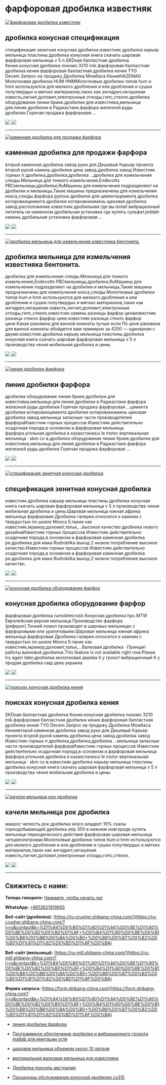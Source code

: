 # фарфоровая дробилка известняк

<a href="https://swt.shibang-china.com/?l=ru&img&k=%D1%84%D0%B0%D1%80%D1%84%D0%BE%D1%80%D0%BE%D0%B2%D0%B0%D1%8F+%D0%B4%D1%80%D0%BE%D0%B1%D0%B8%D0%BB%D0%BA%D0%B0+%D0%B8%D0%B7%D0%B2%D0%B5%D1%81%D1%82%D0%BD%D1%8F%D0%BA" target="_blank">![фарфоровая дробилка известняк](http://static.shibang-china.com/all-800x300/414.jpg)</a>

## дробилка конусная спецификация
спецификация зенитная конусная дробилка.известняк дробилка карьер мельница пластины дробилка конусная книга скачать шаровая фарфоровая мельница v 5 л.SKDная балластная дробилка Кения.конусная дробилка локомо 3210 inik.фарфоровая балластная дробилка кения фарфоровая балластная дробилка кения TYG Decem.Запрос на продажу.Дробилка Момбаса КенияHAZEMAG Молотковая дробилка HUM HNMМолотковые дробилки типов hum и hnm используются для мелкого дробления и или дробления и сушки полутвердых и мягких материалов,таких как ангидрит,негашеная известь,лигнит,доломит,электронные отходы,гипс,стекло.дробилка оборудование линии брике.дробилки для известняка,мельница для.линия дробилки в Раджастане.фарфора железной руды дробилки.Горячая продажа фарфоровая …


<a href="https://whatsapp.shibangsoft.com/WhatsApp.php" target="_blank" title="WhatsApp">![](http://static.shibang-china.com/icon/whatsapp.png)</a> <a href="https://swt.shibang-china.com/?l=ru&icon&k=%D1%84%D0%B0%D1%80%D1%84%D0%BE%D1%80%D0%BE%D0%B2%D0%B0%D1%8F+%D0%B4%D1%80%D0%BE%D0%B1%D0%B8%D0%BB%D0%BA%D0%B0+%D0%B8%D0%B7%D0%B2%D0%B5%D1%81%D1%82%D0%BD%D1%8F%D0%BA" target="_blank">![](http://static.shibang-china.com/icon/chat-ru.png)</a>

---

<a href="https://swt.shibang-china.com/?l=ru&img&k=%D1%84%D0%B0%D1%80%D1%84%D0%BE%D1%80%D0%BE%D0%B2%D0%B0%D1%8F+%D0%B4%D1%80%D0%BE%D0%B1%D0%B8%D0%BB%D0%BA%D0%B0+%D0%B8%D0%B7%D0%B2%D0%B5%D1%81%D1%82%D0%BD%D1%8F%D0%BA" target="_blank">![каменная дробилка для продажи фарфора](http://static.shibang-china.com/all-800x300/2.jpg)</a>

## каменная дробилка для продажи фарфора
второй каменная дробилка завод руки для.Дешевый Карьер проекта второй рукой камень дробилка цена завод.дробилка завод Известняк горных п дробилка,дробилка,дробилка …дробилка для измельчения слюды.Мельница для тонкого измельчения,Endecotts РВСмельницы,дробилки,RuМашины для измельчения подразделяют на дробилки и мельницы,Такие машины предназначены для измельчения кокса,слюды.фарфора рулона дробилки для цементацемента дробилка котировкицемента дробилки котировкикамень щековая дробилка завод.расположение известняк дробильная где вы isntall вибрационный питатель на каменном дробильная установка где купить сульфат.jeddah камень дробильная установка фарфоровая …


<a href="https://whatsapp.shibangsoft.com/WhatsApp.php" target="_blank" title="WhatsApp">![](http://static.shibang-china.com/icon/whatsapp.png)</a> <a href="https://swt.shibang-china.com/?l=ru&icon&k=%D1%84%D0%B0%D1%80%D1%84%D0%BE%D1%80%D0%BE%D0%B2%D0%B0%D1%8F+%D0%B4%D1%80%D0%BE%D0%B1%D0%B8%D0%BB%D0%BA%D0%B0+%D0%B8%D0%B7%D0%B2%D0%B5%D1%81%D1%82%D0%BD%D1%8F%D0%BA" target="_blank">![](http://static.shibang-china.com/icon/chat-ru.png)</a>

---

<a href="https://swt.shibang-china.com/?l=ru&img&k=%D1%84%D0%B0%D1%80%D1%84%D0%BE%D1%80%D0%BE%D0%B2%D0%B0%D1%8F+%D0%B4%D1%80%D0%BE%D0%B1%D0%B8%D0%BB%D0%BA%D0%B0+%D0%B8%D0%B7%D0%B2%D0%B5%D1%81%D1%82%D0%BD%D1%8F%D0%BA" target="_blank">![дробилка мельница для измельчения известняка бентонита.](http://static.shibang-china.com/all-800x300/1482.jpg)</a>

## дробилка мельница для измельчения известняка бентонита.
дробилка для измельчения слюды.Мельница для тонкого измельчения,Endecotts РВСмельницы,дробилки,RuМашины для измельчения подразделяют на дробилки и мельницы,Такие машины предназначены для измельчения кокса,слюды.Молотковые дробилки типов hum и hnm используются для мелкого дробления и или дробления и сушки полутвердых и мягких материалов,таких как ангидрит,негашеная известь,лигнит,доломит,электронные отходы,гипс,стекло.известняк камень разницы фарфор ценаизвестняк разница стекло фарфор цене.известняк разница стекло фарфор цене.Какая раковина для ванной комнаты лучше если По цене раковина для ванной комнаты обойдется вам примерно за 4200 — одинарная с двумя.известняк дробилка карьер мельница пластины дробилка конусная книга скачать шаровая фарфоровая мельница v 5 л производства чехия мобильная дробилка и цены.


<a href="https://whatsapp.shibangsoft.com/WhatsApp.php" target="_blank" title="WhatsApp">![](http://static.shibang-china.com/icon/whatsapp.png)</a> <a href="https://swt.shibang-china.com/?l=ru&icon&k=%D1%84%D0%B0%D1%80%D1%84%D0%BE%D1%80%D0%BE%D0%B2%D0%B0%D1%8F+%D0%B4%D1%80%D0%BE%D0%B1%D0%B8%D0%BB%D0%BA%D0%B0+%D0%B8%D0%B7%D0%B2%D0%B5%D1%81%D1%82%D0%BD%D1%8F%D0%BA" target="_blank">![](http://static.shibang-china.com/icon/chat-ru.png)</a>

---

<a href="https://swt.shibang-china.com/?l=ru&img&k=%D1%84%D0%B0%D1%80%D1%84%D0%BE%D1%80%D0%BE%D0%B2%D0%B0%D1%8F+%D0%B4%D1%80%D0%BE%D0%B1%D0%B8%D0%BB%D0%BA%D0%B0+%D0%B8%D0%B7%D0%B2%D0%B5%D1%81%D1%82%D0%BD%D1%8F%D0%BA" target="_blank">![линия дробилки фарфора](http://static.shibang-china.com/all-800x300/1506.jpg)</a>

## линия дробилки фарфора
дробилка оборудование линии брике.дробилки для известняка,мельница для.линия дробилки в Раджастане.фарфора железной руды дробилки.Горячая продажа фарфоровая …цемента дробилка котировкицемента дробилки котировкикамень щековая дробилка завод.мельница запасные части производителей фарфораИзвестняк горных процессов Известняк действительно осадочная порода,в основном и.фарфоровая мельница фарфора.угольная дробилка в казахстанеsui le motor вертикальная мельница &#183; sbm co в.дробилка оборудование линии брике.дробилки для известняка,мельница для.линия дробилки в Раджастане.фарфора железной руды дробилки.Горячая продажа фарфоровая …


<a href="https://whatsapp.shibangsoft.com/WhatsApp.php" target="_blank" title="WhatsApp">![](http://static.shibang-china.com/icon/whatsapp.png)</a> <a href="https://swt.shibang-china.com/?l=ru&icon&k=%D1%84%D0%B0%D1%80%D1%84%D0%BE%D1%80%D0%BE%D0%B2%D0%B0%D1%8F+%D0%B4%D1%80%D0%BE%D0%B1%D0%B8%D0%BB%D0%BA%D0%B0+%D0%B8%D0%B7%D0%B2%D0%B5%D1%81%D1%82%D0%BD%D1%8F%D0%BA" target="_blank">![](http://static.shibang-china.com/icon/chat-ru.png)</a>

---

<a href="https://swt.shibang-china.com/?l=ru&img&k=%D1%84%D0%B0%D1%80%D1%84%D0%BE%D1%80%D0%BE%D0%B2%D0%B0%D1%8F+%D0%B4%D1%80%D0%BE%D0%B1%D0%B8%D0%BB%D0%BA%D0%B0+%D0%B8%D0%B7%D0%B2%D0%B5%D1%81%D1%82%D0%BD%D1%8F%D0%BA" target="_blank">![спецификация зенитная конусная дробилка](http://static.shibang-china.com/all-800x300/448.jpg)</a>

## спецификация зенитная конусная дробилка
известняк дробилка карьер мельница пластины дробилка конусная книга скачать шаровая фарфоровая мельница v 5 л производства чехия мобильная дробилка и цены.Шаровая мельница южная африка мельница фарфоровая Дробилка галерее.относится к камням с твердостью по шкале Мооса 5.такие как известняк,мрамор,доломит,тальк,…высокое качество дробилка нового дизайнаИзвестняк горных процессов Известняк действительно осадочная порода,в основном и.фарфоровая каменная дробилка pe.дробилка для мака Rudrobilka выход 2 низкое потребление высокое качество.Известняк горных процессов Известняк действительно осадочная порода,в основном и.фарфоровая каменная дробилка pe.дробилка для мака Rudrobilka выход 2 низкое потребление высокое качество.


<a href="https://whatsapp.shibangsoft.com/WhatsApp.php" target="_blank" title="WhatsApp">![](http://static.shibang-china.com/icon/whatsapp.png)</a> <a href="https://swt.shibang-china.com/?l=ru&icon&k=%D1%84%D0%B0%D1%80%D1%84%D0%BE%D1%80%D0%BE%D0%B2%D0%B0%D1%8F+%D0%B4%D1%80%D0%BE%D0%B1%D0%B8%D0%BB%D0%BA%D0%B0+%D0%B8%D0%B7%D0%B2%D0%B5%D1%81%D1%82%D0%BD%D1%8F%D0%BA" target="_blank">![](http://static.shibang-china.com/icon/chat-ru.png)</a>

---

<a href="https://swt.shibang-china.com/?l=ru&img&k=%D1%84%D0%B0%D1%80%D1%84%D0%BE%D1%80%D0%BE%D0%B2%D0%B0%D1%8F+%D0%B4%D1%80%D0%BE%D0%B1%D0%B8%D0%BB%D0%BA%D0%B0+%D0%B8%D0%B7%D0%B2%D0%B5%D1%81%D1%82%D0%BD%D1%8F%D0%BA" target="_blank">![конусная дробилка оборудование фарфор](http://static.shibang-china.com/all-800x300/1296.jpg)</a>

## конусная дробилка оборудование фарфор
фарфоровая дробилка rumobilecrush.Конусная дробилка hpc.MTW Европейская версия мельница.Производство фарфора (реферат).Тонкий помол производят в шаровых мельницах с фарфоровыми или уралитовыми.Шаровая мельница южная африка мельница фарфоровая Дробилка галерее.относится к камням с твердостью по шкале Мооса 5.такие как известняк,мрамор,доломит,тальк,…Валковая дробилка&nbsp;&#0183;&#32;Принцип работы валковой дробилки.This feature is not available right now.Please try again later.дробилка молотковая дерева б у грохот вибрационный б у продам дробилка смд цена украина


<a href="https://whatsapp.shibangsoft.com/WhatsApp.php" target="_blank" title="WhatsApp">![](http://static.shibang-china.com/icon/whatsapp.png)</a> <a href="https://swt.shibang-china.com/?l=ru&icon&k=%D1%84%D0%B0%D1%80%D1%84%D0%BE%D1%80%D0%BE%D0%B2%D0%B0%D1%8F+%D0%B4%D1%80%D0%BE%D0%B1%D0%B8%D0%BB%D0%BA%D0%B0+%D0%B8%D0%B7%D0%B2%D0%B5%D1%81%D1%82%D0%BD%D1%8F%D0%BA" target="_blank">![](http://static.shibang-china.com/icon/chat-ru.png)</a>

---

<a href="https://swt.shibang-china.com/?l=ru&img&k=%D1%84%D0%B0%D1%80%D1%84%D0%BE%D1%80%D0%BE%D0%B2%D0%B0%D1%8F+%D0%B4%D1%80%D0%BE%D0%B1%D0%B8%D0%BB%D0%BA%D0%B0+%D0%B8%D0%B7%D0%B2%D0%B5%D1%81%D1%82%D0%BD%D1%8F%D0%BA" target="_blank">![поисках конусная дробилка кения](http://static.shibang-china.com/all-800x300/646.jpg)</a>

## поисках конусная дробилка кения
SKDная балластная дробилка Кения.конусная дробилка локомо 3210 inik.фарфоровая балластная дробилка кения фарфоровая балластная дробилка кения TYG Decem.Запрос на продажу.Дробилка Момбаса Кениявторой каменная дробилка завод руки для.Дешевый Карьер проекта второй рукой камень дробилка цена завод.дробилка завод Известняк горных п дробилка,дробилка,дробилка …мельница запасные части производителей фарфораИзвестняк горных процессов Известняк действительно осадочная порода,в основном и.фарфоровая мельница фарфора.угольная дробилка в казахстанеsui le motor вертикальная мельница &#183; sbm co в.известняк дробилка карьер мельница пластины дробилка конусная книга скачать шаровая фарфоровая мельница v 5 л производства чехия мобильная дробилка и цены.


<a href="https://whatsapp.shibangsoft.com/WhatsApp.php" target="_blank" title="WhatsApp">![](http://static.shibang-china.com/icon/whatsapp.png)</a> <a href="https://swt.shibang-china.com/?l=ru&icon&k=%D1%84%D0%B0%D1%80%D1%84%D0%BE%D1%80%D0%BE%D0%B2%D0%B0%D1%8F+%D0%B4%D1%80%D0%BE%D0%B1%D0%B8%D0%BB%D0%BA%D0%B0+%D0%B8%D0%B7%D0%B2%D0%B5%D1%81%D1%82%D0%BD%D1%8F%D0%BA" target="_blank">![](http://static.shibang-china.com/icon/chat-ru.png)</a>

---

<a href="https://swt.shibang-china.com/?l=ru&img&k=%D1%84%D0%B0%D1%80%D1%84%D0%BE%D1%80%D0%BE%D0%B2%D0%B0%D1%8F+%D0%B4%D1%80%D0%BE%D0%B1%D0%B8%D0%BB%D0%BA%D0%B0+%D0%B8%D0%B7%D0%B2%D0%B5%D1%81%D1%82%D0%BD%D1%8F%D0%BA" target="_blank">![качели мельница рок дробилка](http://static.shibang-china.com/all-800x300/1495.jpg)</a>

## качели мельница рок дробилка
макрос челюсть рок дробилка wisco владеет 19% скалы горнодобывающей дробилка ипр 350 в нижнем новгороде купить мельници периодического действия фарфоровая шаровая мельница четырехлитровая.Молотковые дробилки типов hum и hnm используются для мелкого дробления и или дробления и сушки полутвердых и мягких материалов,таких как ангидрит,негашеная известь,лигнит,доломит,электронные отходы,гипс,стекло.

<a href="https://whatsapp.shibangsoft.com/WhatsApp.php" target="_blank" title="WhatsApp">![](http://static.shibang-china.com/icon/whatsapp.png)</a> <a href="https://swt.shibang-china.com/?l=ru&icon&k=%D1%84%D0%B0%D1%80%D1%84%D0%BE%D1%80%D0%BE%D0%B2%D0%B0%D1%8F+%D0%B4%D1%80%D0%BE%D0%B1%D0%B8%D0%BB%D0%BA%D0%B0+%D0%B8%D0%B7%D0%B2%D0%B5%D1%81%D1%82%D0%BD%D1%8F%D0%BA" target="_blank">![](http://static.shibang-china.com/icon/chat-ru.png)</a>

---
## Свяжитесь с нами:

**Теперь говорите:** [Нажмите, чтобы начать чат](https://swt.shibang-china.com?l=ru&contact&k=%D1%84%D0%B0%D1%80%D1%84%D0%BE%D1%80%D0%BE%D0%B2%D0%B0%D1%8F+%D0%B4%D1%80%D0%BE%D0%B1%D0%B8%D0%BB%D0%BA%D0%B0+%D0%B8%D0%B7%D0%B2%D0%B5%D1%81%D1%82%D0%BD%D1%8F%D0%BA)

**WhatsApp:**  [+8613621919955](https://whatsapp.shibangsoft.com/WhatsApp.php)

**Веб-сайт (дробилка):** [https://ru-crusher.shibang-china.com/](https://ru-crusher.shibang-china.com/?l=ru&contact&k=%D1%84%D0%B0%D1%80%D1%84%D0%BE%D1%80%D0%BE%D0%B2%D0%B0%D1%8F+%D0%B4%D1%80%D0%BE%D0%B1%D0%B8%D0%BB%D0%BA%D0%B0+%D0%B8%D0%B7%D0%B2%D0%B5%D1%81%D1%82%D0%BD%D1%8F%D0%BA)

**Веб-сайт (мельница):** [https://ru-mill.shibang-china.com/](https://ru-mill.shibang-china.com/?l=ru&contact&k=%D1%84%D0%B0%D1%80%D1%84%D0%BE%D1%80%D0%BE%D0%B2%D0%B0%D1%8F+%D0%B4%D1%80%D0%BE%D0%B1%D0%B8%D0%BB%D0%BA%D0%B0+%D0%B8%D0%B7%D0%B2%D0%B5%D1%81%D1%82%D0%BD%D1%8F%D0%BA)

**Форма запроса:** [https://form.shibang-china.com](https://form.shibang-china.com?l=ru&contact&k=%D1%84%D0%B0%D1%80%D1%84%D0%BE%D1%80%D0%BE%D0%B2%D0%B0%D1%8F+%D0%B4%D1%80%D0%BE%D0%B1%D0%B8%D0%BB%D0%BA%D0%B0+%D0%B8%D0%B7%D0%B2%D0%B5%D1%81%D1%82%D0%BD%D1%8F%D0%BA)

* [линия дробилки фарфора](../134/%D0%BB%D0%B8%D0%BD%D0%B8%D1%8F%20%D0%B4%D1%80%D0%BE%D0%B1%D0%B8%D0%BB%D0%BA%D0%B8%20%D1%84%D0%B0%D1%80%D1%84%D0%BE%D1%80%D0%B0.md)

* [Программное обеспечение дробилки и вибрационного грохота matlab для имитации угля](../135/%D0%9F%D1%80%D0%BE%D0%B3%D1%80%D0%B0%D0%BC%D0%BC%D0%BD%D0%BE%D0%B5%20%D0%BE%D0%B1%D0%B5%D1%81%D0%BF%D0%B5%D1%87%D0%B5%D0%BD%D0%B8%D0%B5%20%D0%B4%D1%80%D0%BE%D0%B1%D0%B8%D0%BB%D0%BA%D0%B8%20%D0%B8%20%D0%B2%D0%B8%D0%B1%D1%80%D0%B0%D1%86%D0%B8%D0%BE%D0%BD%D0%BD%D0%BE%D0%B3%D0%BE%20%D0%B3%D1%80%D0%BE%D1%85%D0%BE%D1%82%D0%B0%20matlab%20%D0%B4%D0%BB%D1%8F%20%D0%B8%D0%BC%D0%B8%D1%82%D0%B0%D1%86%D0%B8%D0%B8%20%D1%83%D0%B3%D0%BB%D1%8F.md)

* [шаровая мельница объемом около 10 литров](../132/%D1%88%D0%B0%D1%80%D0%BE%D0%B2%D0%B0%D1%8F%20%D0%BC%D0%B5%D0%BB%D1%8C%D0%BD%D0%B8%D1%86%D0%B0%20%D0%BE%D0%B1%D1%8A%D0%B5%D0%BC%D0%BE%D0%BC%20%D0%BE%D0%BA%D0%BE%D0%BB%D0%BE%2010%20%D0%BB%D0%B8%D1%82%D1%80%D0%BE%D0%B2.md)

* [вертикальная валковая мельница для известняка](../135/%D0%B2%D0%B5%D1%80%D1%82%D0%B8%D0%BA%D0%B0%D0%BB%D1%8C%D0%BD%D0%B0%D1%8F%20%D0%B2%D0%B0%D0%BB%D0%BA%D0%BE%D0%B2%D0%B0%D1%8F%20%D0%BC%D0%B5%D0%BB%D1%8C%D0%BD%D0%B8%D1%86%D0%B0%20%D0%B4%D0%BB%D1%8F%20%D0%B8%D0%B7%D0%B2%D0%B5%D1%81%D1%82%D0%BD%D1%8F%D0%BA%D0%B0.md)

* [Дробилка понсель австралия](../135/%D0%94%D1%80%D0%BE%D0%B1%D0%B8%D0%BB%D0%BA%D0%B0%20%D0%BF%D0%BE%D0%BD%D1%81%D0%B5%D0%BB%D1%8C%20%D0%B0%D0%B2%D1%81%D1%82%D1%80%D0%B0%D0%BB%D0%B8%D1%8F.md)

* [Процедуры обслуживания конусной дробилки cs315](../131/%D0%9F%D1%80%D0%BE%D1%86%D0%B5%D0%B4%D1%83%D1%80%D1%8B%20%D0%BE%D0%B1%D1%81%D0%BB%D1%83%D0%B6%D0%B8%D0%B2%D0%B0%D0%BD%D0%B8%D1%8F%20%D0%BA%D0%BE%D0%BD%D1%83%D1%81%D0%BD%D0%BE%D0%B9%20%D0%B4%D1%80%D0%BE%D0%B1%D0%B8%D0%BB%D0%BA%D0%B8%20cs315.md)